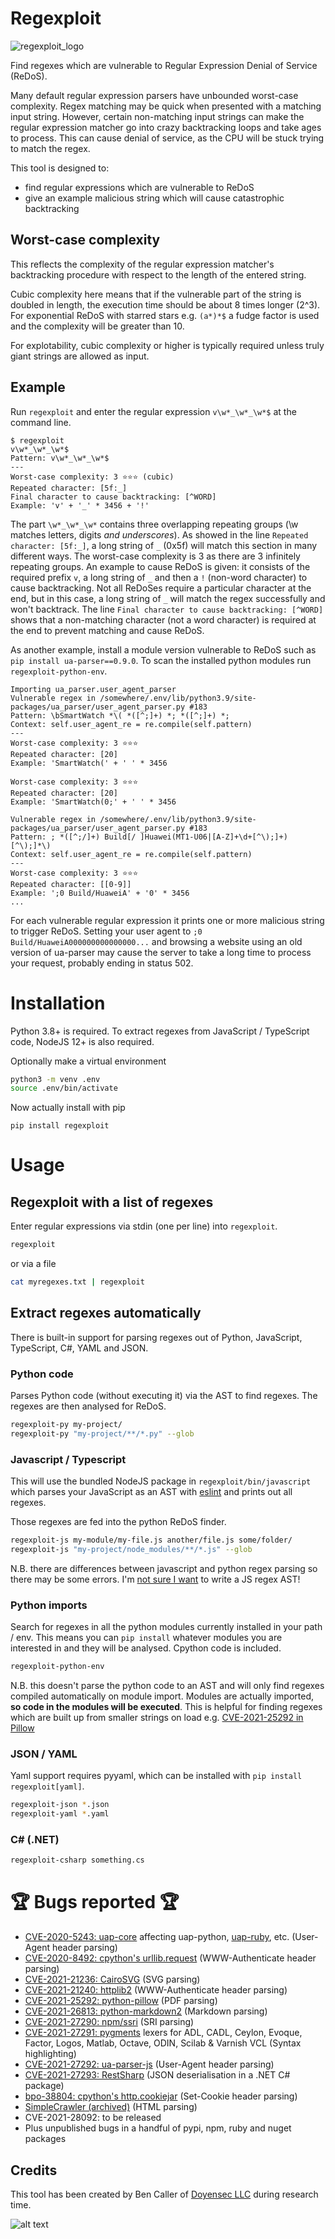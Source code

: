 # Regexploit

![regexploit_logo](https://user-images.githubusercontent.com/6027823/110626827-7f46db80-81a1-11eb-9a3d-3e3376bd9a4f.png)

Find regexes which are vulnerable to Regular Expression Denial of Service (ReDoS).

Many default regular expression parsers have unbounded worst-case complexity. Regex matching may be quick when presented with a matching input string. However, certain non-matching input strings can make the regular expression matcher go into crazy backtracking loops and take ages to process. This can cause denial of service, as the CPU will be stuck trying to match the regex.

This tool is designed to:
*  find regular expressions which are vulnerable to ReDoS
*  give an example malicious string which will cause catastrophic backtracking

## Worst-case complexity

This reflects the complexity of the regular expression matcher's backtracking procedure with respect to the length of the entered string.

Cubic complexity here means that if the vulnerable part of the string is doubled in length, the execution time should be about 8 times longer (2^3).
For exponential ReDoS with starred stars e.g. `(a*)*$` a fudge factor is used and the complexity will be greater than 10.

For explotability, cubic complexity or higher is typically required unless truly giant strings are allowed as input.

## Example

Run `regexploit` and enter the regular expression `v\w*_\w*_\w*$` at the command line.

```
$ regexploit
v\w*_\w*_\w*$
Pattern: v\w*_\w*_\w*$
---
Worst-case complexity: 3 ⭐⭐⭐ (cubic)
Repeated character: [5f:_]
Final character to cause backtracking: [^WORD]
Example: 'v' + '_' * 3456 + '!'
```

The part `\w*_\w*_\w*` contains three overlapping repeating groups (\w matches letters, digits *and underscores*). As showed in the line `Repeated character: [5f:_]`, a long string of `_` (0x5f) will match this section in many different ways. The worst-case complexity is 3 as there are 3 infinitely repeating groups. An example to cause ReDoS is given: it consists of the required prefix `v`, a long string of `_` and then a `!` (non-word character) to cause backtracking. Not all ReDoSes require a particular character at the end, but in this case, a long string of `_` will match the regex successfully and won't backtrack. The line `Final character to cause backtracking: [^WORD]` shows that a non-matching character (not a word character) is required at the end to prevent matching and cause ReDoS.

As another example, install a module version vulnerable to ReDoS such as `pip install ua-parser==0.9.0`.
To scan the installed python modules run `regexploit-python-env`.

```
Importing ua_parser.user_agent_parser
Vulnerable regex in /somewhere/.env/lib/python3.9/site-packages/ua_parser/user_agent_parser.py #183
Pattern: \bSmartWatch *\( *([^;]+) *; *([^;]+) *;
Context: self.user_agent_re = re.compile(self.pattern)
---
Worst-case complexity: 3 ⭐⭐⭐
Repeated character: [20]
Example: 'SmartWatch(' + ' ' * 3456

Worst-case complexity: 3 ⭐⭐⭐
Repeated character: [20]
Example: 'SmartWatch(0;' + ' ' * 3456

Vulnerable regex in /somewhere/.env/lib/python3.9/site-packages/ua_parser/user_agent_parser.py #183
Pattern: ; *([^;/]+) Build[/ ]Huawei(MT1-U06|[A-Z]+\d+[^\);]+)[^\);]*\)
Context: self.user_agent_re = re.compile(self.pattern)
---
Worst-case complexity: 3 ⭐⭐⭐
Repeated character: [[0-9]]
Example: ';0 Build/HuaweiA' + '0' * 3456
...
```

For each vulnerable regular expression it prints one or more malicious string to trigger ReDoS. Setting your user agent to `;0 Build/HuaweiA000000000000000...` and browsing a website using an old version of ua-parser may cause the server to take a long time to process your request, probably ending in status 502.

# Installation

Python 3.8+ is required. To extract regexes from JavaScript / TypeScript code, NodeJS 12+ is also required.

Optionally make a virtual environment

```bash
python3 -m venv .env
source .env/bin/activate
```

Now actually install with pip

```
pip install regexploit
```

# Usage

## Regexploit with a list of regexes

Enter regular expressions via stdin (one per line) into `regexploit`.

```bash
regexploit
```

or via a file

```bash
cat myregexes.txt | regexploit
```

## Extract regexes automatically

There is built-in support for parsing regexes out of Python, JavaScript, TypeScript, C#, YAML and JSON.
### Python code

Parses Python code (without executing it) via the AST to find regexes. The regexes are then analysed for ReDoS.

```bash
regexploit-py my-project/
regexploit-py "my-project/**/*.py" --glob
```
### Javascript / Typescript

This will use the bundled NodeJS package in `regexploit/bin/javascript` which parses your JavaScript as an AST with [eslint](https://github.com/typescript-eslint/typescript-eslint/tree/master/packages/parser) and prints out all regexes.

Those regexes are fed into the python ReDoS finder.

```bash
regexploit-js my-module/my-file.js another/file.js some/folder/
regexploit-js "my-project/node_modules/**/*.js" --glob
```

N.B. there are differences between javascript and python regex parsing so there may be some errors. I'm [not sure I want](https://hackernoon.com/the-madness-of-parsing-real-world-javascript-regexps-d9ee336df983) to write a JS regex AST!

### Python imports

Search for regexes in all the python modules currently installed in your path / env. This means you can `pip install` whatever modules you are interested in and they will be analysed. Cpython code is included.

```bash
regexploit-python-env
```

N.B. this doesn't parse the python code to an AST and will only find regexes compiled automatically on module import. Modules are actually imported, **so code in the modules will be executed**. This is helpful for finding regexes which are built up from smaller strings on load e.g. [CVE-2021-25292 in Pillow](https://github.com/python-pillow/Pillow/commit/3bce145966374dd39ce58a6fc0083f8d1890719c)

### JSON / YAML

Yaml support requires pyyaml, which can be installed with `pip install regexploit[yaml]`.

```bash
regexploit-json *.json
regexploit-yaml *.yaml
```
### C# (.NET)

```bash
regexploit-csharp something.cs
```
# :trophy: Bugs reported :trophy:

* [CVE-2020-5243: uap-core](https://github.com/ua-parser/uap-core/security/advisories/GHSA-cmcx-xhr8-3w9p) affecting uap-python, [uap-ruby](https://github.com/ua-parser/uap-ruby/security/advisories/GHSA-pcqq-5962-hvcw), etc. (User-Agent header parsing)
* [CVE-2020-8492: cpython's urllib.request](https://github.com/python/cpython/commit/0b297d4ff1c0e4480ad33acae793fbaf4bf015b4) (WWW-Authenticate header parsing)
* [CVE-2021-21236: CairoSVG](https://github.com/advisories/GHSA-hq37-853p-g5cf) (SVG parsing)
* [CVE-2021-21240: httplib2](https://github.com/httplib2/httplib2/security/advisories/GHSA-93xj-8mrv-444m) (WWW-Authenticate header parsing)
* [CVE-2021-25292: python-pillow](https://github.com/python-pillow/Pillow/commit/3bce145966374dd39ce58a6fc0083f8d1890719c) (PDF parsing)
* [CVE-2021-26813: python-markdown2](https://github.com/trentm/python-markdown2/pull/387) (Markdown parsing)
* [CVE-2021-27290: npm/ssri](https://doyensec.com/resources/Doyensec_Advisory_ssri_redos.pdf) (SRI parsing)
* [CVE-2021-27291: pygments](https://github.com/pygments/pygments/commit/2e7e8c4a7b318f4032493773732754e418279a14) lexers for ADL, CADL, Ceylon, Evoque, Factor, Logos, Matlab, Octave, ODIN, Scilab & Varnish VCL (Syntax highlighting)
* [CVE-2021-27292: ua-parser-js](https://github.com/faisalman/ua-parser-js/commit/809439e20e273ce0d25c1d04e111dcf6011eb566) (User-Agent header parsing)
* [CVE-2021-27293: RestSharp](https://github.com/restsharp/RestSharp/issues/1556) (JSON deserialisation in a .NET C# package)
* [bpo-38804: cpython's http.cookiejar](https://github.com/python/cpython/pull/17157) (Set-Cookie header parsing)
* [SimpleCrawler (archived)](https://doyensec.com/resources/Doyensec_Advisory_simplecrawler_redos.pdf) (HTML parsing)
* CVE-2021-28092: to be released
* Plus unpublished bugs in a handful of pypi, npm, ruby and nuget packages

## Credits

This tool has been created by Ben Caller of [Doyensec LLC](https://www.doyensec.com) during research time. 

![alt text](https://doyensec.com/images/logo.svg "Doyensec Logo")
